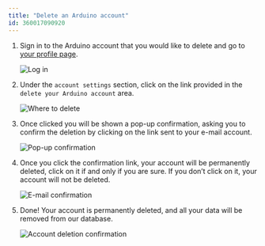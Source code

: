 ```yaml
---
title: "Delete an Arduino account"
id: 360017090920
---
```


1. Sign in to the Arduino account that you would like to delete and go to [your profile page](https://id.arduino.cc/).

   ![Log in](img/arduino-account-sign-in.png)

2. Under the `account settings` section, click on the link provided in the `delete your Arduino account` area.

   ![Where to delete](img/accountDelete2.png)

3. Once clicked you will be shown a pop-up confirmation, asking you to confirm the deletion by clicking on the link sent to your e-mail account.

   ![Pop-up confirmation](img/accountDelete3.png)

4. Once you click the confirmation link, your account will be permanently deleted, click on it if and only if you are sure.
If you don’t click on it, your account will not be deleted.

   ![E-mail confirmation](img/accountDelete4.png)

5. Done! Your account is permanently deleted, and all your data will be removed from our database.

   ![Account deletion confirmation](img/accountDelete5.png)
